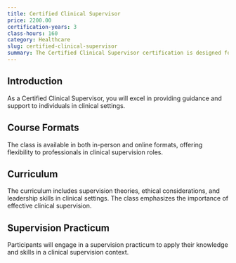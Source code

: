 ```yaml
---
title: Certified Clinical Supervisor
price: 2200.00
certification-years: 3
class-hours: 160
category: Healthcare
slug: certified-clinical-supervisor
summary: The Certified Clinical Supervisor certification is designed for professionals in the field of clinical supervision. This comprehensive class covers supervision theories, ethical practices, and leadership skills. It equips candidates with the skills needed to provide effective clinical supervision and support to supervisees.
---
```


## Introduction

As a Certified Clinical Supervisor, you will excel in providing guidance and support to individuals in clinical settings.

## Course Formats

The class is available in both in-person and online formats, offering flexibility to professionals in clinical supervision roles.

## Curriculum

The curriculum includes supervision theories, ethical considerations, and leadership skills in clinical settings. The class emphasizes the importance of effective clinical supervision.

## Supervision Practicum

Participants will engage in a supervision practicum to apply their knowledge and skills in a clinical supervision context.

